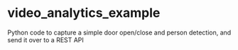# video_analytics_example
Python code to capture a simple door open/close and person detection, and send it over to a REST API
